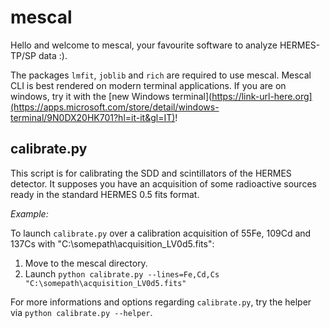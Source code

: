 # mescal

Hello and welcome to mescal, your favourite software to analyze HERMES-TP/SP data :).

The packages `lmfit`, `joblib` and `rich` are required to use mescal.
Mescal CLI is best rendered on modern terminal applications. If you are on windows, try it with the [new Windows terminal](https://link-url-here.org](https://apps.microsoft.com/store/detail/windows-terminal/9N0DX20HK701?hl=it-it&gl=IT)!


## calibrate.py

This script is for calibrating the SDD and scintillators of the HERMES detector. 
It supposes you have an acquisition of some radioactive sources ready in the standard HERMES 0.5 fits format.

_Example:_

To launch `calibrate.py` over a calibration acquisition of 55Fe, 109Cd and 137Cs with  "C:\somepath\acquisition_LV0d5.fits":

1. Move to the mescal directory.
2. Launch `python calibrate.py --lines=Fe,Cd,Cs "C:\somepath\acquisition_LV0d5.fits"`

For more informations and options regarding `calibrate.py`, try the helper via `python calibrate.py --helper`.

